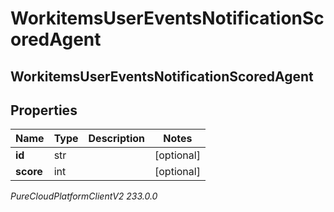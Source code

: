 # WorkitemsUserEventsNotificationScoredAgent

## WorkitemsUserEventsNotificationScoredAgent

## Properties

|Name | Type | Description | Notes|
|------------ | ------------- | ------------- | -------------|
| **id** | str |  | [optional] |
| **score** | int |  | [optional] |



_PureCloudPlatformClientV2 233.0.0_
